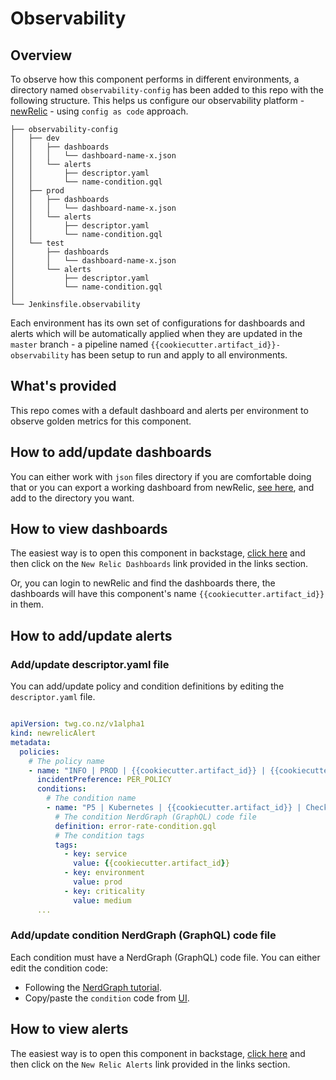 # Observability

## Overview

To observe how this component performs in different environments, a directory named `observability-config` has been added to this repo with the following structure. This helps us configure our observability platform -[newRelic](https://newrelic.com/) - using `config as code` approach.

```shell
├── observability-config
│   ├── dev
│   │   ├── dashboards
│   │   │   └── dashboard-name-x.json
│   │   └── alerts
│   │       ├── descriptor.yaml
│   │       └── name-condition.gql
│   ├── prod
│   │   ├── dashboards
│   │   │   └── dashboard-name-x.json
│   │   └── alerts
│   │       ├── descriptor.yaml
│   │       └── name-condition.gql
│   └── test
│       ├── dashboards
│       │   └── dashboard-name-x.json
│       └── alerts
│           ├── descriptor.yaml
│           └── name-condition.gql
│
└── Jenkinsfile.observability
```

Each environment has its own set of configurations for dashboards and alerts which will be automatically applied when they are updated in the `master` branch - a pipeline named `{{cookiecutter.artifact_id}}-observability` has been setup to run and apply to all environments.

## What's provided

This repo comes with a default dashboard and alerts per environment to observe golden metrics for this component.

## How to add/update dashboards

You can either work with `json` files directory if you are comfortable doing that or you can export a working dashboard from newRelic, [see here](https://docs.newrelic.com/docs/query-your-data/explore-query-data/dashboards/dashboards-charts-import-export-data/), and add to the directory you want.

## How to view dashboards

The easiest way is to open this component in backstage, [click here](https://backstage.twg.co.nz/catalog/default/component/{{cookiecutter.artifact_id}}) and then click on the `New Relic Dashboards` link provided in the links section.

Or, you can login to newRelic and find the dashboards there, the dashboards will have this component's name `{{cookiecutter.artifact_id}}` in them.

## How to add/update alerts

### Add/update descriptor.yaml file

You can add/update policy and condition definitions by editing the `descriptor.yaml` file.

```yaml

apiVersion: twg.co.nz/v1alpha1
kind: newrelicAlert
metadata:
  policies:
    # The policy name
    - name: "INFO | PROD | {{cookiecutter.artifact_id}} | {{cookiecutter.prefix|upper}}"
      incidentPreference: PER_POLICY
      conditions:
        # The condition name
        - name: "P5 | Kubernetes | {{cookiecutter.artifact_id}} | Check Error Request Count >10 for 1m"
          # The condition NerdGraph (GraphQL) code file
          definition: error-rate-condition.gql
          # The condition tags
          tags:
            - key: service
              value: {{cookiecutter.artifact_id}}
            - key: environment
              value: prod
            - key: criticality
              value: medium
      ...
```

### Add/update condition NerdGraph (GraphQL) code file

Each condition must have a NerdGraph (GraphQL) code file. You can either edit the condition code:

* Following the [NerdGraph tutorial](https://docs.newrelic.com/docs/apis/nerdgraph/examples/nerdgraph-api-nrql-condition-alerts).
* Copy/paste the `condition` code from [UI](https://thewarehouse.atlassian.net/wiki/spaces/DC/pages/2814149044/How-to+Add+default+Observability+Dashboards+and+Alerts+to+NewRelic+from+Backstage#How-to-update-the-{condition-name}.gql).

## How to view alerts

The easiest way is to open this component in backstage, [click here](https://backstage.twg.co.nz/catalog/default/component/{{cookiecutter.artifact_id}}) and then click on the `New Relic Alerts` link provided in the links section.
